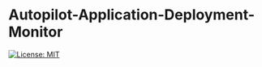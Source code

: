 # Autopilot-Application-Deployment-Monitor
[![License: MIT](https://img.shields.io/badge/License-MIT-yellow.svg)](https://opensource.org/licenses/MIT)
